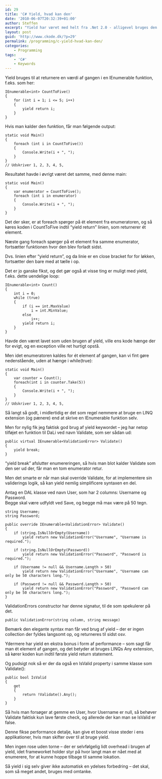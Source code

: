 ```yaml
---
id: 29
title: 'C# Yield, hvad kan den'
date: '2010-06-07T20:32:39+01:00'
author: Steffen
excerpt: "Yield har været med helt fra .Net 2.0 - alligevel bruges den ret sjældent.\r\nMen hvad kan yield egentlig ?\r\nDen kan bl.a. give en væsentligt pænere syntax i visse metoder."
layout: post
guid: 'http://www.ckode.dk/?p=29'
permalink: /programming/c-yield-hvad-kan-den/
categories:
    - Programming
tags:
    - 'C#'
    - Keywords
---
```


Yield bruges til at returnere en værdi af gangen i en IEnumerable funktion, f.eks. som her:

```
IEnumerable<int> CountToFive()
{
	for (int i = 1; i <= 5; i++)
	{
		yield return i;
	}
}
```

Hvis man kalder den funktion, får man følgende output:

```
static void Main()
{
	foreach (int i in CountToFive())
	{
		Console.Write(i + ", ");
	}
}
// Udskriver 1, 2, 3, 4, 5,
```

Resultatet havde i øvrigt været det samme, med denne main:

```
static void Main()
{
	var enumerator = CountToFive();
	foreach (int i in enumerator)
	{
		Console.Write(i + ", ");
	}
}
```

Det der sker, er at foreach spørger på ét element fra enumeratoren, og så køres koden i CountToFive indtil “yield return” linien, som returnerer ét element.

Næste gang foreach spørger på et element fra samme enumerator, fortsætter funktionen hvor den blev forladt sidst.

Dvs. linien efter “yield return”, og da linie er en close bracket for for løkken, fortsætter den bare med at tælle i op.

Det er jo ganske fikst, og det gør også at visse ting er muligt med yield, f.eks. dette uendelige loop:

```
IEnumerable<int> Count()
{
	int i = 0;
	while (true)
	{
		if (i == int.MaxValue)
			i = int.MinValue;
		else
			i++;
		yield return i;
	}
}
```

Havde den været lavet som uden brugen af yield, ville ens kode hænge der for evigt, og en exception ville ret hurtigt opstå.

Men idet enumeratoren kaldes for ét element af gangen, kan vi fint gøre nedenstående, uden at hænge i while(true):

```
static void Main()
{
	var counter = Count();
	foreach(int i in counter.Take(5))
	{
		Console.Write(i + ", ");
	}
}
// Udskriver 1, 2, 3, 4, 5,
```

Så langt så godt, i midlertidig er det som regel nemmere at bruge en LINQ extension (og pænere) end at skrive en IEnumerable funktion selv.

Men for nylig fik jeg faktisk god brug af yield keywordet – jeg har netop tilføjet en funktion til DaLi ved navn Validate, som ser sådan ud:

```
public virtual IEnumerable<ValidationError> Validate()
{
	yield break;
}
```

“yield break” afslutter enumereringen, så hvis man blot kalder Validate som den ser ud der, får man en tom enumerator retur.

Men det smarte er når man skal override Validate, for at implementere sin validerings logik, så kan yield nemlig simplificere syntaxen en del.

Antag en DAL klasse ved navn User, som har 2 columns: Username og Password.  
Begge skal være udfyldt ved Save, og begge må max være på 50 tegn.

```
string Username;
string Password;
```

```
public override IEnumerable<ValidationError> Validate()
{
	if (string.IsNullOrEmpty(Username))
		yield return new ValidationError("Username", "Username is required.");

	if (string.IsNullOrEmpty(Password))
		yield return new ValidationError("Password", "Password is required.");

	if (Username != null && Username.Length > 50)
		yield return new ValidationError("Username", "Username can only be 50 characters long.");

	if (Password != null && Password.Length > 50)
		yield return new ValidationError("Password", "Password can only be 50 characters long.");
}
```

ValidationErrors constructor har denne signatur, til de som spekulerer på det.

```
public ValidationError(string column, string message)
```

Bemærk den elegante syntax man får ved brug af yield – der er ingen collection der fyldes langsomt op, og returneres til sidst osv.

Ydermere har yield en ekstra bonus i form af performance – som sagt får man ét element af gangen, og det betyder at bruges LINQs Any extension, så kører koden kun indtil første yield return statement.

Og pudsigt nok så er der da også en IsValid property i samme klasse som Validate():

```
public bool IsValid
{
	get
	{
		return !Validate().Any();
	}
}
```

Så hvis man forsøger at gemme en User, hvor Username er null, så behøver Validate faktisk kun lave første check, og allerede der kan man se IsValid er false.

Denne fikse performance detalje, kan give et boost visse steder i ens applikationer, hvis man skifter over til at bruge yield.

Men ingen rose uden torne – der er selvfølgelig lidt overhead i brugen af yield, idet frameworket holder styr på hvor langt man er nået med at enumerere, for at kunne hoppe tilbage til samme lokation.

Så yield i sig selv giver ikke automatisk en ydelses forbedring – det skal, som så meget andet, bruges med omtanke.